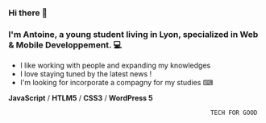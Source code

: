 ### Hi there 👋

### I'm Antoine, a young student living in Lyon, specialized in Web & Mobile Developpement. 💻

- I like working with people and expanding my knowledges
- I love staying tuned by the latest news !
- I'm looking for incorporate a compagny for my studies ⌨

**JavaScript** / 
**HTLM5** / **CSS3** / 
**WordPress 5**

                                                            TECH FOR GOOD

<!--
**Azroph/Azroph** is a ✨ _special_ ✨ repository because its `README.md` (this file) appears on your GitHub profile.

Here are some ideas to get you started:





- 🔭 I’m currently working on ...
- 🌱 I’m currently learning ...
- 👯 I’m looking to collaborate on ...
- 🤔 I’m looking for help with ...
- 💬 Ask me about ...
- 📫 How to reach me: ...
- 😄 Pronouns: ...
- ⚡ Fun fact: ...
-->
